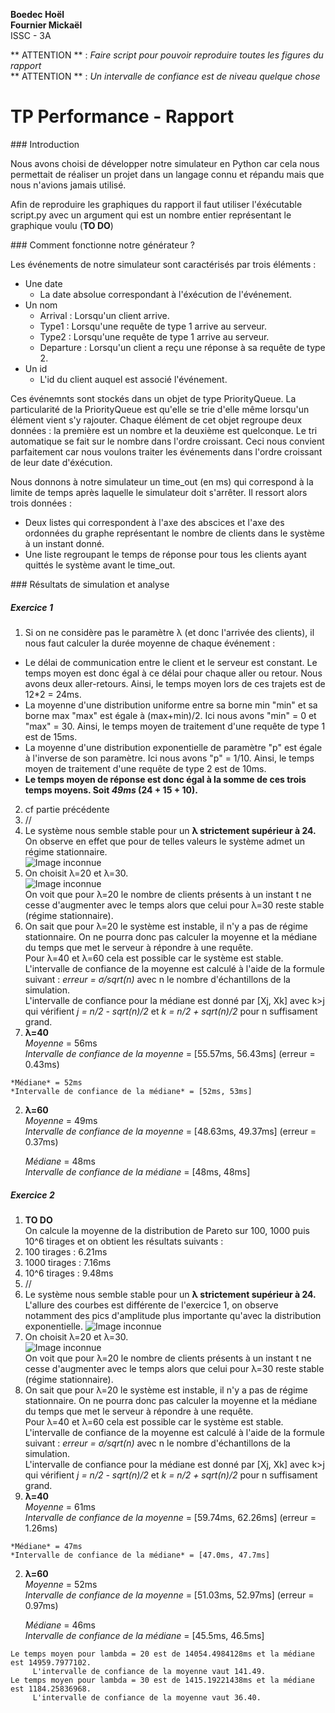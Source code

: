 **Boedec Hoël  
Fournier Mickaël**  
ISSC - 3A

** ATTENTION ** : *Faire script pour pouvoir reproduire toutes les figures du rapport*  
** ATTENTION ** : *Un intervalle de confiance est de niveau quelque chose*

# TP Performance - Rapport

### Introduction

Nous avons choisi de développer notre simulateur en Python car cela nous permettait de réaliser un projet dans un langage connu et répandu mais que nous n'avions jamais utilisé.

Afin de reproduire les graphiques du rapport il faut utiliser l'éxécutable script.py avec un argument qui est un nombre entier représentant le graphique voulu (**TO DO**)

### Comment fonctionne notre générateur ?

Les événements de notre simulateur sont caractérisés par trois éléments :
  - Une date
    * La date absolue correspondant à l'éxécution de l'événement.
  - Un nom
    * Arrival : Lorsqu'un client arrive.
    * Type1 : Lorsqu'une requête de type 1 arrive au serveur.
    * Type2 : Lorsqu'une requête de type 1 arrive au serveur.
    * Departure : Lorsqu'un client a reçu une réponse à sa requête de type 2.
  - Un id
    * L'id du client auquel est associé l'événement.

Ces événemnts sont stockés dans un objet de type PriorityQueue. La particularité de la PriorityQueue est qu'elle se trie d'elle même lorsqu'un élément vient s'y rajouter. Chaque élément de cet objet regroupe deux données : la première est un nombre et la deuxième est quelconque. Le tri automatique se fait sur le nombre dans l'ordre croissant. Ceci nous convient parfaitement car nous voulons traiter les événements dans l'ordre croissant de leur date d'éxécution.

Nous donnons à notre simulateur un time_out (en ms) qui correspond à la limite de temps après laquelle le simulateur doit s'arrêter. Il ressort alors trois données :
  - Deux listes qui correspondent à l'axe des abscices et l'axe des ordonnées du graphe représentant le nombre de clients dans le système à un instant donné.
  - Une liste regroupant le temps de réponse pour tous les clients ayant quittés le système avant le time_out.

### Résultats de simulation et analyse

##### Exercice 1

1. Si on ne considère pas le paramètre &#955; (et donc l'arrivée des clients), il nous faut calculer la durée moyenne de chaque événement :
  - Le délai de communication entre le client et le serveur est constant. Le temps moyen est donc égal à ce délai pour chaque aller ou retour. Nous avons deux aller-retours. Ainsi, le temps moyen lors de ces trajets est de 12*2 = 24ms.
  - La moyenne d'une distribution uniforme entre sa borne min "min" et sa borne max "max" est égale à (max+min)/2. Ici nous avons "min" = 0 et "max" = 30. Ainsi, le temps moyen de traitement d'une requête de type 1 est de 15ms.
  - La moyenne d'une distribution exponentielle de paramètre "p" est égale à l'inverse de son paramètre. Ici nous avons "p" = 1/10. Ainsi, le temps moyen de traitement d'une requête de type 2 est de 10ms.
  - **Le temps moyen de réponse est donc égal à la somme de ces trois temps moyens. Soit *49ms* (24 + 15 + 10).**
2. cf partie précédente
3. //
  1. Le système nous semble stable pour un **&#955; strictement supérieur à 24.** On observe en effet que pour de telles valeurs le système admet un régime stationnaire.   
  ![Image inconnue](./Graphs/seeded/figure_1Quest3-1Seed1.png)
  2. On choisit &#955;=20 et &#955;=30.  
    ![Image inconnue](./Graphs/seeded/figure_2Quest3-2Seed1.png)  
    On voit que pour &#955;=20 le nombre de clients présents à un instant t ne cesse d'augmenter avec le temps alors que celui pour &#955;=30 reste stable (régime stationnaire).
4. On sait que pour &#955;=20 le système est instable, il n'y a pas de régime stationnaire. On ne pourra donc pas calculer la moyenne et la médiane du temps que met le serveur à répondre à une requête.  
  Pour &#955;=40 et &#955;=60 cela est possible car le système est stable.  
  L'intervalle de confiance de la moyenne est calculé à l'aide de la formule suivant : *erreur = &#963;/sqrt(n)* avec n le nombre d'échantillons de la simulation.  
  L'intervalle de confiance pour la médiane est donné par [Xj, Xk]  avec k>j qui vérifient *j = n/2 - sqrt(n)/2* et *k = n/2 + sqrt(n)/2* pour n suffisament grand.
  1. **&#955;=40**  
    *Moyenne* = 56ms  
    *Intervalle de confiance de la moyenne* = [55.57ms, 56.43ms] (erreur = 0.43ms)

    *Médiane* = 52ms  
    *Intervalle de confiance de la médiane* = [52ms, 53ms]
  2. **&#955;=60**  
      *Moyenne* = 49ms  
      *Intervalle de confiance de la moyenne* = [48.63ms, 49.37ms] (erreur = 0.37ms)

      *Médiane* = 48ms  
      *Intervalle de confiance de la médiane* = [48ms, 48ms]

##### Exercice 2

1. **TO DO**  
  On calcule la moyenne de la distribution de Pareto sur 100, 1000 puis 10^6 tirages et on obtient les résultats suivants :
  1. 100 tirages : 6.21ms
  2. 1000 tirages : 7.16ms
  3. 10^6 tirages : 9.48ms
2. //
  1. Le système nous semble stable pour un **&#955; strictement supérieur à 24.** L'allure des courbes est différente de l'exercice 1, on observe notamment des pics d'amplitude plus importante qu'avec la distribution exponentielle.
  ![Image inconnue](./Graphs/24-25-26_40000_pareto.png)
  2. On choisit &#955;=20 et &#955;=30.  
    ![Image inconnue](./Graphs/20-30_40000_pareto.png)  
    On voit que pour &#955;=20 le nombre de clients présents à un instant t ne cesse d'augmenter avec le temps alors que celui pour &#955;=30 reste stable (régime stationnaire).
3. On sait que pour &#955;=20 le système est instable, il n'y a pas de régime stationnaire. On ne pourra donc pas calculer la moyenne et la médiane du temps que met le serveur à répondre à une requête.  
Pour &#955;=40 et &#955;=60 cela est possible car le système est stable.  
L'intervalle de confiance de la moyenne est calculé à l'aide de la formule suivant : *erreur = &#963;/sqrt(n)* avec n le nombre d'échantillons de la simulation.  
L'intervalle de confiance pour la médiane est donné par [Xj, Xk]  avec k>j qui vérifient *j = n/2 - sqrt(n)/2* et *k = n/2 + sqrt(n)/2* pour n suffisament grand.
  1. **&#955;=40**  
    *Moyenne* = 61ms  
    *Intervalle de confiance de la moyenne* = [59.74ms, 62.26ms] (erreur = 1.26ms)

    *Médiane* = 47ms  
    *Intervalle de confiance de la médiane* = [47.0ms, 47.7ms]
  2. **&#955;=60**  
      *Moyenne* = 52ms  
      *Intervalle de confiance de la moyenne* = [51.03ms, 52.97ms] (erreur = 0.97ms)
      
      *Médiane* = 46ms  
      *Intervalle de confiance de la médiane* = [45.5ms, 46.5ms]

```
Le temps moyen pour lambda = 20 est de 14054.4984128ms et la médiane est 14959.7977102.
	 L'intervalle de confiance de la moyenne vaut 141.49.
Le temps moyen pour lambda = 30 est de 1415.19221438ms et la médiane est 1184.25836968.
	 L'intervalle de confiance de la moyenne vaut 36.40.

```

